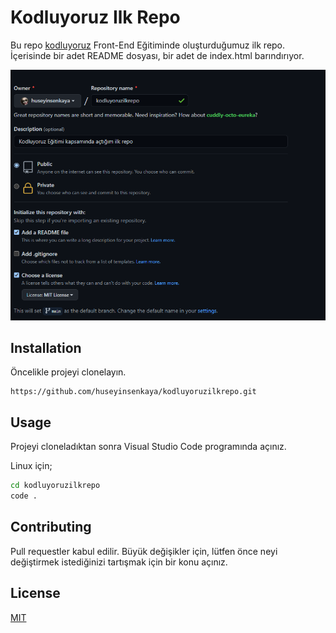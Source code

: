 # Kodluyoruz Ilk Repo
Bu repo [kodluyoruz](https://www.kodluyoruz.org/) Front-End Eğitiminde oluşturduğumuz ilk repo. İçerisinde bir adet README dosyası, bir adet de index.html barındırıyor.

![Proje Resmi](kodluyoruzResim.png)

## Installation
Öncelikle projeyi clonelayın.

```
https://github.com/huseyinsenkaya/kodluyoruzilkrepo.git
```

## Usage
Projeyi cloneladıktan sonra Visual Studio Code programında açınız.

Linux için;

```bash
cd kodluyoruzilkrepo
code .
```

## Contributing
Pull requestler kabul edilir. Büyük değişikler için, lütfen önce neyi değiştirmek istediğinizi tartışmak için bir konu açınız.

## License

[MIT](https://choosealicense.com/licenses/mit/)